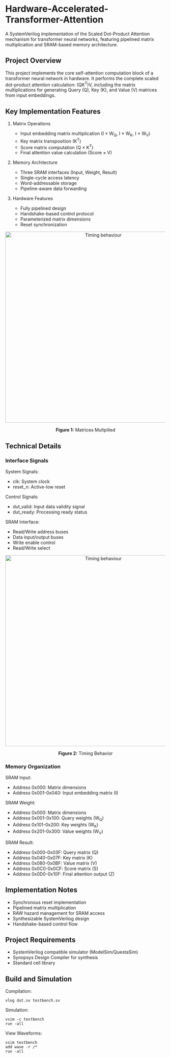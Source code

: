 # Hardware-Accelerated-Transformer-Attention
A SystemVerilog implementation of the Scaled Dot-Product Attention mechanism for transformer neural networks, featuring pipelined matrix multiplication and SRAM-based memory architecture.

## Project Overview
This project implements the core self-attention computation block of a transformer neural network in hardware. It performs the complete scaled dot-product attention calculation: (QK<sup>T</sup>)V, including the matrix multiplications for generating Query (Q), Key (K), and Value (V) matrices from input embeddings.

## Key Implementation Features
1. Matrix Operations
    * Input embedding matrix multiplication (I × W<sub>Q</sub>, I × W<sub>K</sub>, I × W<sub>V</sub>)
    * Key matrix transposition (K<sup>T</sup>)
    * Score matrix computation (Q × K<sup>T</sup>)
    * Final attention value calculation (Score × V)

2. Memory Architecture
    * Three SRAM interfaces (Input, Weight, Result)
    * Single-cycle access latency
    * Word-addressable storage
    * Pipeline-aware data forwarding

3. Hardware Features
    * Fully pipelined design
    * Handshake-based control protocol
    * Parameterized matrix dimensions
    * Reset synchronization

<div align="center">
<img width="600" alt="Timing behaviour" src="https://github.com/user-attachments/assets/c34a2fde-1647-4e90-b805-aef992457530">
<p><strong>Figure 1:</strong> Matrices Multpilied </p>
</div>

## Technical Details

### Interface Signals
System Signals:

* clk: System clock
* reset_n: Active-low reset

Control Signals:

* dut_valid: Input data validity signal
* dut_ready: Processing ready status

SRAM Interface:

* Read/Write address buses
* Data input/output buses
* Write enable control
* Read/Write select

<div align="center">
<img width="600" alt="Timing behaviour" src="https://github.com/user-attachments/assets/184ad84d-f4bf-40ac-ad30-6de5839240a8">
<p><strong>Figure 2:</strong> Timing Behavior</p>
</div>

### Memory Organization
SRAM Input:

* Address 0x000: Matrix dimensions
* Address 0x001-0x040: Input embedding matrix (I)

SRAM Weight:

* Address 0x000: Matrix dimensions
* Address 0x001-0x100: Query weights (W<sub>Q</sub>)
* Address 0x101-0x200: Key weights (W<sub>K</sub>)
* Address 0x201-0x300: Value weights (W<sub>V</sub>)

SRAM Result:

* Address 0x000-0x03F: Query matrix (Q)
* Address 0x040-0x07F: Key matrix (K)
* Address 0x080-0x0BF: Value matrix (V)
* Address 0x0C0-0x0CF: Score matrix (S)
* Address 0x0D0-0x10F: Final attention output (Z)

## Implementation Notes
* Synchronous reset implementation
* Pipelined matrix multiplication
* RAW hazard management for SRAM access
* Synthesizable SystemVerilog design
* Handshake-based control flow

## Project Requirements
* SystemVerilog compatible simulator (ModelSim/QuestaSim)
* Synopsys Design Compiler for synthesis
* Standard cell library

## Build and Simulation
Compilation:
```
vlog dut.sv testbench.sv
```

Simulation:
```
vsim -c testbench
run -all
```

View Waveforms:
```
vsim testbench
add wave -r /*
run -all
```
